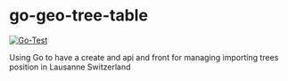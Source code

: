 # go-geo-tree-table
[![Go-Test](https://github.com/lao-tseu-is-alive/go-geo-tree-table/actions/workflows/go.yml/badge.svg)](https://github.com/lao-tseu-is-alive/go-geo-tree-table/actions/workflows/go.yml)

Using Go to have a create and  api and front for managing importing trees position  in Lausanne  Switzerland
